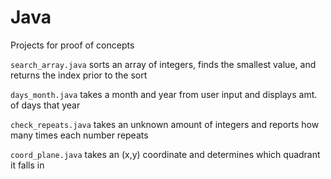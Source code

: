 # Java
Projects for proof of concepts

`search_array.java` sorts an array of integers, finds the smallest value, and returns the index prior to the sort

`days_month.java` takes a month and year from user input and displays amt. of days that year 

`check_repeats.java` takes an unknown amount of integers and reports how many times each number repeats

`coord_plane.java` takes an (x,y) coordinate and determines which quadrant it falls in
